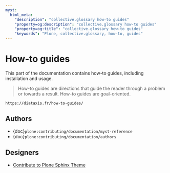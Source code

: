 ```yaml
---
myst:
  html_meta:
    "description": "collective.glossary how-to guides"
    "property=og:description": "collective.glossary how-to guides"
    "property=og:title": "collective.glossary how-to guides"
    "keywords": "Plone, collective.glossary, how-to, guides"
---
```


# How-to guides

This part of the documentation contains how-to guides, including installation and usage.

> How-to guides are directions that guide the reader through a problem or towards a result.
> How-to guides are goal-oriented.

```{seealso}
https://diataxis.fr/how-to-guides/
```


## Authors

-   {doc}`plone:contributing/documentation/myst-reference`
-   {doc}`plone:contributing/documentation/authors`


## Designers

-   [Contribute to Plone Sphinx Theme](https://plone-sphinx-theme.readthedocs.io/guides/contribute.html)
